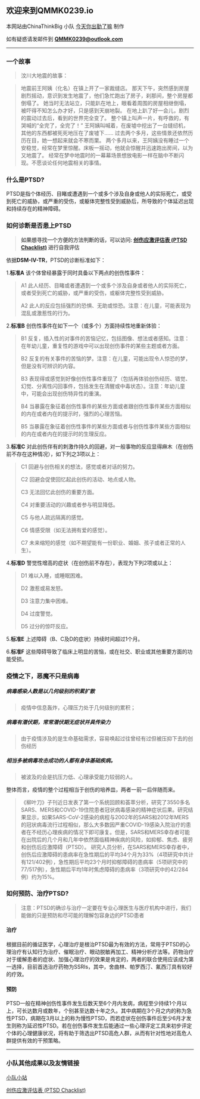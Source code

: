 ## 欢迎来到QMMK0239.io

本网站由ChinaThinkBig 小队 [今天你出勤了嘛](http://www.chinathinksbig.org/team/domain/898854) 制作

如有疑惑请发邮件到 **<QMMK0239@outlook.com>**

---

### 一个故事

> 汶川大地震的故事：

> 地震前王阿姨（化名）在镇上开了一家裁缝店。
那天下午，突然感到房屋剧烈摇动，意识到发生地震了，他们急忙跑出了房子，刹那间，整个房屋都倒塌了。
她当时无法站立，只能趴在地上，眼看着周围的房屋相继倒塌，被吓得不知怎么办才好，只是感到天崩地裂。
在地上趴了好一会儿，剧烈的震动过去后，看到的世界完全变了。
整个镇上叫声一片，有呼救的，有哭喊的“全完了，全完了！”
王阿姨叫喊着，在废墟中挖出了一台缝纫机，其他的东西都被死死地压在了废墟下……
过去两个多月，这些情景还依然历历在目，她一想起来就会不寒而栗。
两个多月以来，王阿姨没有睡过一个安稳觉，经常在梦里惊醒。床板一摇动，他就会惊醒并迅速跑出房间，以为又地震了。
经常在梦中地震时的一幕幕场景想放电影一样在脑中不断闪现。不愿谈论任何地震相关的事情。

### 什么是PTSD?

PTSD是指个体经历、目睹或遭遇到一个或多个涉及自身或他人的实际死亡，或受到死亡的威胁，或严重的受伤，或躯体完整性受到威胁后，所导致的个体延迟出现和持续存在的精神障碍。

### 如何诊断是否患上PTSD

> **如果想寻找一个方便的方法判断的话，可以访问: [创伤应激评估表 (PTSD Chacklist)](https://www.wjx.cn/vj/PiDFRV5.aspx) 进行自我评估**


依据**DSM-IV-TR**，PTSD的诊断标准如下：

1.**标准A**
该个体曾经暴露于同时具备以下两点的创伤性事件：

> A1 此人经历、目睹或者遭遇到一个或多个涉及自身或者他人的实际死亡，或者受到死亡的威胁，或严重的受伤，或躯体完整性受到威胁。
> 
> A2 此人的反应包括强烈的恐惧、无助或惊恐。注意：在儿童，可能表现为混乱或激惹性的行为。

2.**标准B**
创伤性事件在如下一个（或多个）方面持续性地重新体验：

> B1 反复，插入性的对事件的苦恼记忆，包括图像、想法或者感知。注意：在年幼儿童，重复性的游戏中可以出现创伤事件的某些主题或者方面。
> 
> B2 反复的有关事件的苦恼的梦。注意：在儿童，可能出现令人惊恐的梦，但是没有可辨识的内容。
> 
> B3 表现得或感觉到好像创伤性事件重现了（包括再体验创伤经历、错觉、幻觉、分离性闪回事件，包括发生在清醒或中毒状态）。注意：年幼儿童中，可能会出现创伤特异性的重演。
> 
> B4 当暴露在象征着创伤性事件的某些方面或者跟创伤性事件某些方面相似的内在或者内在的提示时，强烈的心理苦恼。
> 
> B5 当暴露在象征着创伤性事件的某些方面或者与创伤性事件某些方面相似的内在或者内在的提示时的生理反应。

3.**标准C**
对此创伤伴有的刺激作持久的回避，对一般事物的反应显得麻木（在创伤前不存在这种情况），如下列之3项以上：
> C1 回避与创伤相关的想法，感觉或者对话的努力。
> 
> C2 回避会促使回忆起此创伤的活动、地点或人物。
> 
> C3 无法回忆此创伤的重要方面。
> 
> C4 对重要活动的兴趣或者参与明显降低。
> 
> C5 与他人疏远隔离的感觉。
> 
> C6 情感受限（如无法拥有爱的感觉）。
> 
> C7 未来缩短的感觉（如不期望能有一份职业、婚姻、孩子或者正常的人生）。

4.**标准D**
警觉性增高的症状（在创伤前不存在），表现为下列2项或以上：
> D1 难以入睡，或睡眠困难。
> 
> D2 激惹或易发怒。
> 
> D3 注意力集中困难。
> 
> D4 过度警觉。
> 
> D5 过分的惊吓反应。

5.**标准E**
上述障碍（B、C及D的症状）持续时间超过1个月。

6.**标准F**
这些障碍导致了临床上明显的苦恼，或在社交、职业或其他重要方面的功能受损。

### 疫情之下，恶魔不只是病毒

##### 病毒感染人数是以几何级别的积累扩散

> 疫情中信息轰炸，心理压力处于几何级别的累积；

##### 病毒有潜伏期，常常潜伏期无症状并具传染力

> 由于疫情涉及的是生命基础需求，容易唤起过往曾经有过但被压抑下去的创伤经历

##### 相当多被病毒攻击成功的人都有身体基础疾病。

> 被波及的会是抗压力低、心理承受能力较弱的人。
> 

整体而言，疫情的整个过程相当于创伤的培养皿，两者一前一后伴随而来。
>《柳叶刀》子刊近日发表了第一个系统回顾和荟萃分析，研究了3550多名SARS、MERS和COVID-19住院患者冠状病毒感染的精神症状后果。研究结果显示，如果SARS-CoV-2感染的病程与2002年的SARS和2012年MERS的冠状病毒流行过程相似，那么大多数因严重COVID-19感染入院治疗的患者在不经历心理疾病的情况下即可康复。但是，SARS和MERS幸存者可能在出院后的几个月和几年中依然面临精神疾病的风险，如抑郁、焦虑、疲劳和创伤后应激障碍（PTSD）。
> 研究人员分析，在SARS和MERS幸存者中，创伤后应激障碍的患病率在急性期后的平均34个月为33%（4项研究中共计有121/402例），急性期后平均23个月时抑郁障碍的患病率（5项研究中的77/517例），急性期后平均1年时焦虑障碍的患病率（3项研究中的42/284例）约为15%。

### 如何预防、治疗PTSD?
> 注意：PTSD的确诊与治疗一定要在专业心理医生与医疗机构中进行，我们能做的只是预防和尽可能的理解包容身边的PTSD患者
#### 治疗
根据目前的循证医学，心理治疗是根治PTSD最为有效的方法，常用于PTSD的心理治疗有认知行为治疗、催眠治疗、眼动脱敏再加工、精神分析疗法等。药物治疗对于缓解患者的症状、加强心理治疗的效果是肯定的，两者的联合使用应该成为第一选择，目前首选治疗药物为SSRIs，其中，舍曲林、帕罗西汀、氟西汀具有较好的疗效。
#### 预防
PTSD一般在精神创伤性事件发生后数天至6个月内发病，病程至少持续1个月以上，可长达数月或数年，个别甚至达数十年之久。其中病期在3个月之内的称为急性PTSD，病期在3月以上的称为慢性PTSD，而若症状在创伤事件后至少6月才发生则称为延迟性PTSD。若在创伤事件发生后能通过一些心理评定工具来初步评定个体的心理健康状况，将有助于筛选出PTSD高危人群，从而有针对性地对高危人群提供有效的干预策略。


---
### 小队其他成果以及友情链接
[小队小站](http://www.chinathinksbig.org/team/domain/898854)

[创伤应激评估表 (PTSD Chacklist)](https://www.wjx.cn/vj/PiDFRV5.aspx)

